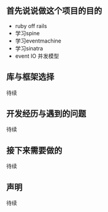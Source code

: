 首先说说做这个项目的目的
---

- ruby off rails
- 学习spine
- 学习eventmachine
- 学习sinatra
- event IO 并发模型


库与框架选择
---
待续

开发经历与遇到的问题
---
待续

接下来需要做的
---
待续

声明
---
待续